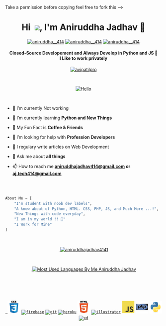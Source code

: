Take a permission before copying feel free to fork this -->

<h1 align="center">Hi  &nbsp;<a href="https://avipatilweb.me/"><img src="https://raw.githubusercontent.com/avipatilpro/avipatilpro/master/Hi.gif" width="48px"></a>, I'm Aniruddha Jadhav 🤘</h1>

<p align="center">
<a href="https://codepen.io/aniruddha4141" target="blank"><img align="center" src="https://cdn.jsdelivr.net/npm/simple-icons@3.0.1/icons/codepen.svg" alt="aniruddha__414" height="30" width="40" /></a>
<a href="https://dev.to/aniruddha4141" target="blank"><img align="center" src="https://cdn.jsdelivr.net/npm/simple-icons@3.0.1/icons/dev-dot-to.svg" alt="aniruddha__414" height="30" width="40" /></a>
<a href="https://www.hackerrank.com/aniruddhajadhav1" target="blank"><img align="center" src="https://cdn.jsdelivr.net/npm/simple-icons@3.0.1/icons/hackerrank.svg" alt="aniruddha__414" height="30" width="40" /></a>
</p>


<h4 align="center">Closed-Source Developement and Always Develop in Python and JS 🐍 <br> I Like to work privately</h4>


<p align="center"> <a href="https://github.com/aniruddha4141/"><img width="170px" height="24" src="https://komarev.com/ghpvc/?username=aniruddha4141&label=PROFILE%20VISITORS&color=blueviolet&style=flat-square" alt="avipatilpro" /></a> </p><br>

<p align="center"><a href="https://avipatilweb.me/"><img src="https://sdk.bitmoji.com/render/panel/7ff431c5-0042-4ded-81e5-a5514a9e677a-73722fee-603d-4ad6-a574-ee66da7461b3-v1.png?transparent=1&palette=1" alt="Hello" width="170" height="170"/></a></p><br>



- 🔭 I’m currently Not working 

- 🌱 I’m currently learning **Python and New Things**

- 👯 My Fun Fact is **Coffee & Friends**

- 🤝 I’m looking for help with **Profession Developers**

- 📝 I regulary write articles on Web Development

- 💬 Ask me about **all things**

- 📫 How to reach me **aniruddhajadhav414@gmail.com or aj.tech414@gmail.com**

<br><br>

```py
About Me = [
    "I'm student with noob dev labels",
    "A know about of Python, HTML. CSS, PHP, JS, and Much More ...!",
    "New Things with code everyday",
    "I am in my world !! 💞"
    "I Work for Mine"
]
```
<br><a href=""><p align="center">&nbsp;<img align="center" href="https://github.com/aniruddha4141" src="https://github-readme-stats.vercel.app/api?username=aniruddha4141&theme=algolia&show_icons=true" alt="aniruddhajadhav4141"/></p></a>


<br><a href=""><p align="center">&nbsp;<img align="center" src="https://github-readme-stats.vercel.app/api/top-langs/?username=aniruddha4141&theme=algolia&layout=compact&langs_count=10&hide_border=true&show_icons=true" alt="Most Used Languages By Me Aniruddha Jadhav"/></p></a><br> 


<br><br>

<p align="center"> 
<code><a href="https://www.w3schools.com/css/" target="_blank"> <img src="https://raw.githubusercontent.com/devicons/devicon/master/icons/css3/css3-original-wordmark.svg" alt="css3" width="40" height="40"/></a></code>&nbsp;<code><a href="https://firebase.google.com/" target="_blank"><img src="https://www.vectorlogo.zone/logos/firebase/firebase-icon.svg" alt="firebase" width="40" height="40"/></a></code>&nbsp;<code><a href="https://git-scm.com/" target="_blank"><img src="https://www.vectorlogo.zone/logos/git-scm/git-scm-icon.svg" alt="git" width="40" height="40"/></a></code>&nbsp;<code><a href="https://heroku.com" target="_blank"><img src="https://www.vectorlogo.zone/logos/heroku/heroku-icon.svg" alt="heroku" width="40" height="40"/></a></code>&nbsp;<code><a href="https://www.w3.org/html/" target="_blank"><img src="https://raw.githubusercontent.com/devicons/devicon/master/icons/html5/html5-original-wordmark.svg" alt="html5" width="40" height="40"/></a></code>&nbsp;<code><a href="https://www.adobe.com/in/products/illustrator.html" target="_blank"><img src="https://www.vectorlogo.zone/logos/adobe_illustrator/adobe_illustrator-icon.svg" alt="illustrator" width="40" height="40"/></a></code>&nbsp;<code><a href="https://developer.mozilla.org/en-US/docs/Web/JavaScript" target="_blank"><img src="https://raw.githubusercontent.com/devicons/devicon/master/icons/javascript/javascript-original.svg" alt="javascript" width="40" height="40"/></a></code>&nbsp;<code><a href="https://www.php.net" target="_blank"><img src="https://raw.githubusercontent.com/devicons/devicon/master/icons/php/php-original.svg" alt="php" width="40" height="40"/></a></code>&nbsp;<code><a href="https://www.python.org" target="_blank"><img src="https://raw.githubusercontent.com/devicons/devicon/master/icons/python/python-original.svg" alt="python" width="40" height="40"/></a></code>&nbsp;<code><a href="https://www.adobe.com/products/xd.html" target="_blank"><img src="https://cdn.worldvectorlogo.com/logos/adobe-xd.svg" alt="xd" width="40" height="40"/></a></code>&nbsp;</p>
